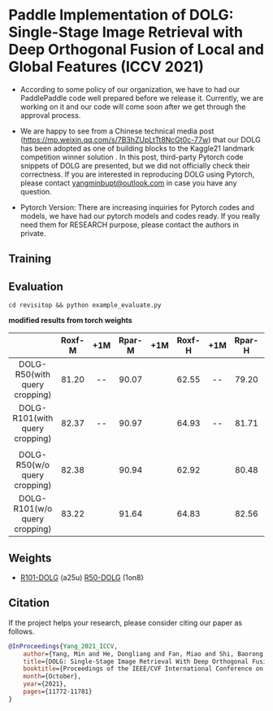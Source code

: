 # Paddle Implementation of DOLG: Single-Stage Image Retrieval with Deep Orthogonal Fusion of Local and Global Features (ICCV 2021)


- According to some policy of our organization, we have to had our PaddlePaddle code well prepared before we release it. Currently, we are working on it and our code will come soon after we get through the approval process. 

- We are happy to see from a Chinese technical media post (https://mp.weixin.qq.com/s/7B3hZUpLtTt8NcGt0c-77w) that our DOLG has been adopted as one of building blocks to the Kaggle21 landmark competition winner solution . In this post, third-party Pytorch code snippets of DOLG are presented, but we did not officially check their correctness. If you are interested in reproducing DOLG using Pytorch, please contact yangminbupt@outlook.com in case you have any question.

- Pytorch Version: There are increasing inquiries for Pytorch codes and models,  we have had our pytorch models and codes ready.  If you really need them for RESEARCH purpose,  please contact the authors in private.


## Training


## Evaluation

```
cd revisitop && python example_evaluate.py
``` 

**modified results from torch weights**

|  			 					 | Roxf-M | +1M | Rpar-M | +1M   | Roxf-H | +1M  | Rpar-H | +1M  |
|:------------------------------:|:------:|:---:|:------:|:-----:|:------:|:----:|:------:|:----:|
|  DOLG-R50(with query cropping) |  81.20 |  -- | 90.07  |       |  62.55 |  --  | 79.20  |      |
|  DOLG-R101(with query cropping)|  82.37 |  -- | 90.97  |       |  64.93 |  --  | 81.71  |      |
|                                                                                                |
|  DOLG-R50(w/o query cropping)  |  82.38 |     | 90.94  |       |  62.92 |      | 80.48  |      | 
|  DOLG-R101(w/o query cropping) |  83.22 |     | 91.64  |       |  64.83 |      | 82.56  |      |



## Weights

- [R101-DOLG](https://pan.baidu.com/s/1gLqpq4nqK4-tLpuf-5tcEQ) (a25u)   [R50-DOLG](https://pan.baidu.com/s/1wA0bR5YC-LLge0ZkU5lR2w) (1on8)


## Citation

If the project helps your research, please consider citing our paper as follows.

```BibTeX
@InProceedings{Yang_2021_ICCV,
    author={Yang, Min and He, Dongliang and Fan, Miao and Shi, Baorong and Xue, Xuetong and Li, Fu and Ding, Errui and Huang, Jizhou},
    title={DOLG: Single-Stage Image Retrieval With Deep Orthogonal Fusion of Local and Global Features},
    booktitle={Proceedings of the IEEE/CVF International Conference on Computer Vision (ICCV)},
    month={October},
    year={2021},
    pages={11772-11781}
}

